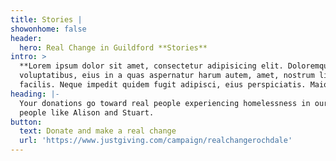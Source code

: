 ```yaml
---
title: Stories |
showonhome: false
header:
  hero: Real Change in Guildford **Stories**
intro: >
  **Lorem ipsum dolor sit amet, consectetur adipisicing elit. Doloremque laborum
  voluptatibus, eius in a quas aspernatur harum autem, amet, nostrum libero
  facilis. Neque impedit quidem fugit adipisci, eius perspiciatis. Maiores?**
heading: |-
  Your donations go toward real people experiencing homelessness in our area, 
  people like Alison and Stuart.
button:
  text: Donate and make a real change
  url: 'https://www.justgiving.com/campaign/realchangerochdale'
---
```


